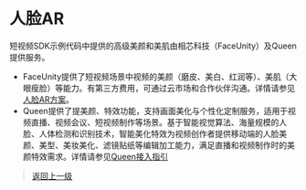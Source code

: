 
# 人脸AR

短视频SDK示例代码中提供的高级美颜和美肌由相芯科技（FaceUnity）及Queen提供服务。

* FaceUnity提供了短视频场景中视频的美颜（磨皮、美白、红润等）、美肌（大眼瘦脸）等能力。有第三方费用，可通过云市场和合作伙伴沟通。详情请参见[人脸AR方案](https://market.aliyun.com/products/57124001/cmfw014258.html?spm=a2c4g.11186623.2.6.4831136eLMstvS)。
* Queen提供了提美颜、特效功能，支持画面美化与个性化定制服务，适用于视频直播、视频会议、短视频制作等场景。基于智能视觉算法、海量规模的人脸、人体检测和识别技术，智能美化特效为视频创作者提供移动端的人脸美颜、美型、美妆美化、滤镜贴纸等编辑加工能力，满足直播和视频制作时的美颜特效需求。详情请参见[Queen接入指引](https://help.aliyun.com/document_detail/211047.html?spm=a2c4g.11186623.6.783.240c230duPf4j6)

>[返回上一级](../README.md)
